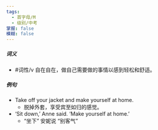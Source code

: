 ```yaml
---
tags:
  - 首字母/M
  - 级别/中考
掌握: false
模糊: false
---
```

##### 词义
- #词性/v  自在自在，做自己需要做的事情以感到轻松和舒适。
##### 例句
- Take off your jacket and make yourself at home.
	- 脱掉外套，享受宾至如归的感觉。
- ‘Sit down,’ Anne said. ‘Make yourself at home.’
	- “坐下” 安妮说  “别客气”
